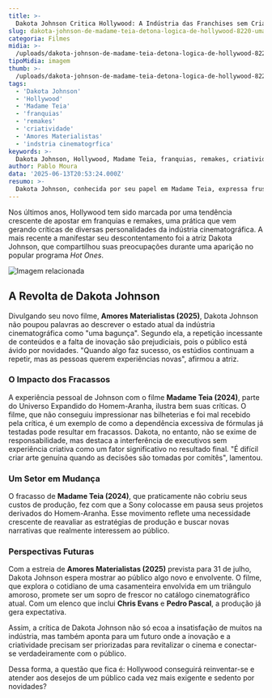 ```yaml
---
title: >-
  Dakota Johnson Critica Hollywood: A Indústria das Franchises sem Criatividade
slug: dakota-johnson-de-madame-teia-detona-logica-de-hollywood-8220-uma-bagunca-8221
categoria: Filmes
midia: >-
  /uploads/dakota-johnson-de-madame-teia-detona-logica-de-hollywood-8220-uma-bagunca-8221-thumb.png
tipoMidia: imagem
thumb: >-
  /uploads/dakota-johnson-de-madame-teia-detona-logica-de-hollywood-8220-uma-bagunca-8221-thumb.png
tags:
  - 'Dakota Johnson'
  - 'Hollywood'
  - 'Madame Teia'
  - 'franquias'
  - 'remakes'
  - 'criatividade'
  - 'Amores Materialistas'
  - 'indstria cinematogrfica'
keywords: >-
  Dakota Johnson, Hollywood, Madame Teia, franquias, remakes, criatividade, Amores Materialistas, indústria cinematográfica
author: Pablo Moura
data: '2025-06-13T20:53:24.000Z'
resumo: >-
  Dakota Johnson, conhecida por seu papel em Madame Teia, expressa frustração com a falta de inovação em Hollywood, que se concentra excessivamente em franquias e remakes.
---
```


Nos últimos anos, Hollywood tem sido marcada por uma tendência crescente de apostar em franquias e remakes, uma prática que vem gerando críticas de diversas personalidades da indústria cinematográfica. A mais recente a manifestar seu descontentamento foi a atriz Dakota Johnson, que compartilhou suas preocupações durante uma aparição no popular programa _Hot Ones_. 

![Imagem relacionada](/uploads/dakota-johnson-de-madame-teia-detona-logica-de-hollywood-8220-uma-bagunca-8221-0.jpg)

## A Revolta de Dakota Johnson

Divulgando seu novo filme, **Amores Materialistas (2025)**, Dakota Johnson não poupou palavras ao descrever o estado atual da indústria cinematográfica como "uma bagunça". Segundo ela, a repetição incessante de conteúdos e a falta de inovação são prejudiciais, pois o público está ávido por novidades. "Quando algo faz sucesso, os estúdios continuam a repetir, mas as pessoas querem experiências novas", afirmou a atriz. 

### O Impacto dos Fracassos

A experiência pessoal de Johnson com o filme **Madame Teia (2024)**, parte do Universo Expandido do Homem-Aranha, ilustra bem suas críticas. O filme, que não conseguiu impressionar nas bilheterias e foi mal recebido pela crítica, é um exemplo de como a dependência excessiva de fórmulas já testadas pode resultar em fracassos. Dakota, no entanto, não se exime de responsabilidade, mas destaca a interferência de executivos sem experiência criativa como um fator significativo no resultado final. "É difícil criar arte genuína quando as decisões são tomadas por comitês", lamentou. 

### Um Setor em Mudança

O fracasso de **Madame Teia (2024)**, que praticamente não cobriu seus custos de produção, fez com que a Sony colocasse em pausa seus projetos derivados do Homem-Aranha. Esse movimento reflete uma necessidade crescente de reavaliar as estratégias de produção e buscar novas narrativas que realmente interessem ao público. 

### Perspectivas Futuras

Com a estreia de **Amores Materialistas (2025)** prevista para 31 de julho, Dakota Johnson espera mostrar ao público algo novo e envolvente. O filme, que explora o cotidiano de uma casamenteira envolvida em um triângulo amoroso, promete ser um sopro de frescor no catálogo cinematográfico atual. Com um elenco que inclui **Chris Evans** e **Pedro Pascal**, a produção já gera expectativa. 

Assim, a crítica de Dakota Johnson não só ecoa a insatisfação de muitos na indústria, mas também aponta para um futuro onde a inovação e a criatividade precisam ser priorizadas para revitalizar o cinema e conectar-se verdadeiramente com o público. 

Dessa forma, a questão que fica é: Hollywood conseguirá reinventar-se e atender aos desejos de um público cada vez mais exigente e sedento por novidades?
